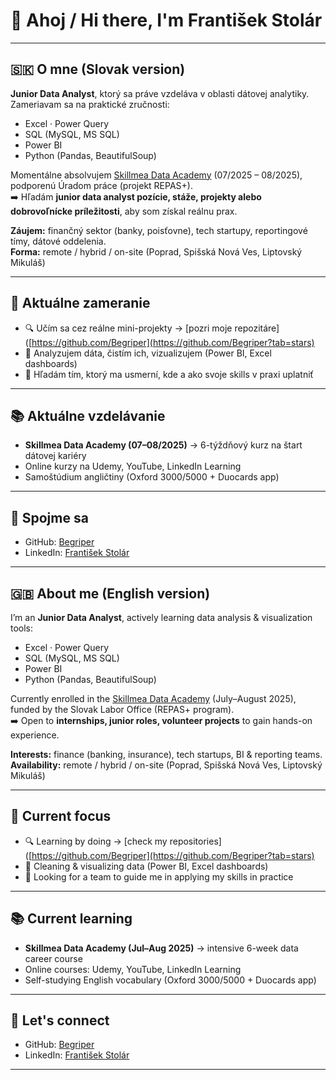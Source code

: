 # 👋 Ahoj / Hi there, I'm František Stolár

---

## 🇸🇰 O mne (Slovak version)

**Junior Data Analyst**, ktorý sa práve vzdeláva v oblasti dátovej analytiky. Zameriavam sa na praktické zručnosti:

- Excel · Power Query
- SQL (MySQL, MS SQL)
- Power BI
- Python (Pandas, BeautifulSoup)

Momentálne absolvujem [Skillmea Data Academy](https://skillmea.sk/academy/data) (07/2025 – 08/2025), podporenú Úradom práce (projekt REPAS+).  
➡️ Hľadám **junior data analyst pozície, stáže, projekty alebo dobrovoľnícke príležitosti**, aby som získal reálnu prax.

**Záujem:** finančný sektor (banky, poisťovne), tech startupy, reportingové tímy, dátové oddelenia.  
**Forma:** remote / hybrid / on-site (Poprad, Spišská Nová Ves, Liptovský Mikuláš)

---

## 🎯 Aktuálne zameranie

- 🔍 Učím sa cez reálne mini-projekty → [pozri moje repozitáre]([https://github.com/Begriper](https://github.com/Begriper?tab=stars)
- 🔧 Analyzujem dáta, čistím ich, vizualizujem (Power BI, Excel dashboards)
- 🌱 Hľadám tím, ktorý ma usmerní, kde a ako svoje skills v praxi uplatniť

---

## 📚 Aktuálne vzdelávanie

- **Skillmea Data Academy (07–08/2025)** → 6-týždňový kurz na štart dátovej kariéry
- Online kurzy na Udemy, YouTube, LinkedIn Learning
- Samoštúdium angličtiny (Oxford 3000/5000 + Duocards app)

---

## 🤝 Spojme sa

- GitHub: [Begriper](https://github.com/Begriper)
- LinkedIn: [František Stolár](https://www.linkedin.com/in/františek-stolár-3796ab2b5/)

---

## 🇬🇧 About me (English version)

I’m an **Junior Data Analyst**, actively learning data analysis & visualization tools:

- Excel · Power Query
- SQL (MySQL, MS SQL)
- Power BI
- Python (Pandas, BeautifulSoup)

Currently enrolled in the [Skillmea Data Academy](https://skillmea.sk/academy/data) (July–August 2025), funded by the Slovak Labor Office (REPAS+ program).  
➡️ Open to **internships, junior roles, volunteer projects** to gain hands-on experience.

**Interests:** finance (banking, insurance), tech startups, BI & reporting teams.  
**Availability:** remote / hybrid / on-site (Poprad, Spišská Nová Ves, Liptovský Mikuláš)

---

## 🎯 Current focus

- 🔍 Learning by doing → [check my repositories]([https://github.com/Begriper](https://github.com/Begriper?tab=stars)
- 🔧 Cleaning & visualizing data (Power BI, Excel dashboards)
- 🌱 Looking for a team to guide me in applying my skills in practice

---

## 📚 Current learning

- **Skillmea Data Academy (Jul–Aug 2025)** → intensive 6-week data career course
- Online courses: Udemy, YouTube, LinkedIn Learning
- Self-studying English vocabulary (Oxford 3000/5000 + Duocards app)

---

## 🤝 Let's connect

- GitHub: [Begriper](https://github.com/Begriper)
- LinkedIn: [František Stolár](https://www.linkedin.com/in/františek-stolár-3796ab2b5/)

---
